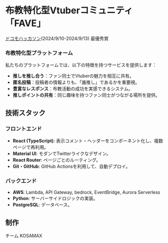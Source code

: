 # 布教特化型Vtuberコミュニティ「FAVE」
[ドコモハッカソン](https://information.nttdocomo-fresh.jp/event/hackathon/)\(2024/9/10-2024/9/13\) 最優秀賞

### 布教特化型プラットフォーム
私たちのプラットフォームでは、以下の特徴を持つサービスを提供します：

- **推しを推し合う**：ファン同士でVtuberの魅力を相互に共有。
- **匿名投稿**：投稿者の情報よりも、「誰推し」であるかを重要視。
- **豊富なレスポンス**：布教活動の成功を実感できるシステム。
- **推しポイントの共有**：同じ趣味を持つファン同士がつながる場所を提供。

## 技術スタック

### フロントエンド
- **React (TypeScript)**: 表示コメント・ヘッダーをコンポーネント化し、複数ページで再利用。
- **Material UI**: モダンでTwitterライクなデザイン。
- **React Router**: ページごとのルーティング。
- **Git・GitHub**: GitHub Actionsを利用して、自動デプロイ。

### バックエンド
- **AWS**: Lambda, API Gateway, bedrock, EventBridge, Aurora Serverless
- **Python**: サーバーサイドロジックの実装。
- **PostgreSQL**: データベース。

## 制作
チーム KOSAMAX
